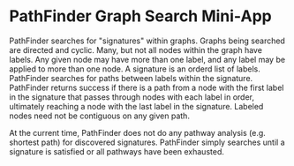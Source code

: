 # PathFinder Graph Search Mini-App

PathFinder searches for "signatures" within graphs. Graphs being searched are  directed and cyclic. Many, but not all nodes within the graph have labels. Any given node may have more than one label, and any label may be applied to more than one node. A signature is an orderd list of labels. PathFinder searches for paths between labels within the signature. PathFinder returns success if there is a path from a node with the first label in the signature that passes through nodes with each label in order, ultimately reaching a node with the last label in the signature. Labeled nodes need not be contiguous on any given path. 

At the current time, PathFinder does not do any pathway analysis (e.g. shortest path) for discovered signatures. PathFinder simply searches until a signature is satisfied or all pathways have been exhausted.
